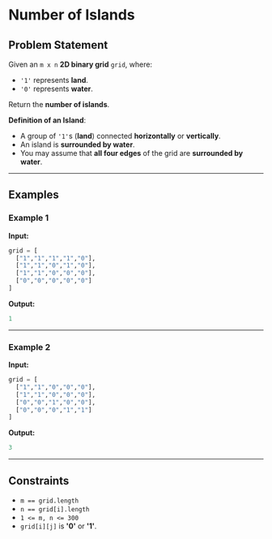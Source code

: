 # Number of Islands

## Problem Statement

Given an `m x n` **2D binary grid** `grid`, where:
- `'1'` represents **land**.
- `'0'` represents **water**.

Return the **number of islands**.

**Definition of an Island**:
- A group of `'1'`s (**land**) connected **horizontally** or **vertically**.
- An island is **surrounded by water**.
- You may assume that **all four edges** of the grid are **surrounded by water**.

---

## Examples

### Example 1

**Input:**
```python
grid = [
  ["1","1","1","1","0"],
  ["1","1","0","1","0"],
  ["1","1","0","0","0"],
  ["0","0","0","0","0"]
]
```
**Output:**
```python
1
```
---

### Example 2

**Input:**
```python
grid = [
  ["1","1","0","0","0"],
  ["1","1","0","0","0"],
  ["0","0","1","0","0"],
  ["0","0","0","1","1"]
]
```
**Output:**
```python
3
```
---

## Constraints

- `m == grid.length`
- `n == grid[i].length`
- `1 <= m, n <= 300`
- `grid[i][j]` is **'0'** or **'1'**.

